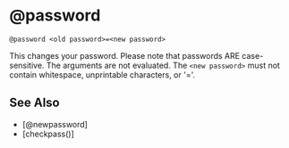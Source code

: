 # @password
`@password <old password>=<new password>`

This changes your password. Please note that passwords ARE case-sensitive. The arguments are not evaluated.
The `<new password>` must not contain whitespace, unprintable characters, or '='.


## See Also
- [@newpassword]
- [checkpass()]

